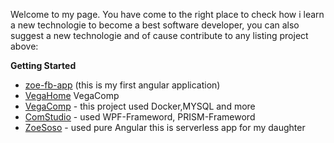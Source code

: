 Welcome to my page. You have come to the right place to check how i learn a new technologie to become a best software developer, you can also suggest a new technologie  and of cause contribute to any listing project above:

**Getting Started**
  * [zoe-fb-app](https://github.com/Ghislain1/zoe-fb-app/tree/master/zoe-fb-app) (this is my first angular application)
  * [VegaHome](VegaHome)  VegaComp
  * [VegaComp](https://github.com/Ghislain1/zoe-fb-app/tree/master/VegaComp/VegaComp) - this project used Docker,MYSQL and more
  * [ComStudio](https://github.com/Ghislain1/zoe-fb-app/tree/master/ComStudio) - used WPF-Frameword, PRISM-Frameword
  * [ZoeSoso]() - used pure Angular this is serverless app for my daughter

